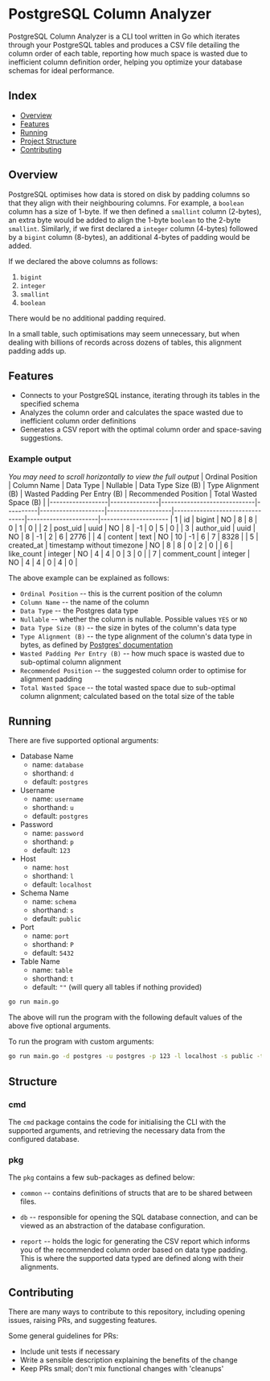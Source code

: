 # PostgreSQL Column Analyzer

PostgreSQL Column Analyzer is a CLI tool written in Go which iterates through your PostgreSQL tables and produces a CSV file detailing the column order of each table, reporting how much space is wasted due to inefficient column definition order, helping you optimize your database schemas for ideal performance.

## Index

- [Overview](#overview)
- [Features](#features)
- [Running](#running)
- [Project Structure](#structure)
- [Contributing](#contributing)

## Overview
PostgreSQL optimises how data is stored on disk by padding columns so that they align with their neighbouring columns.
For example, a `boolean` column has a size of 1-byte. If we then defined a `smallint` column (2-bytes), an extra byte
would be added to align the 1-byte `boolean` to the 2-byte `smallint`.
Similarly, if we first declared a `integer` column (4-bytes) followed by a `bigint` column (8-bytes), an additional 4-bytes
of padding would be added.

If we declared the above columns as follows:
1. `bigint`
2. `integer`
3. `smallint`
4. `boolean`

There would be no additional padding required.

In a small table, such optimisations may seem unnecessary, but when dealing with billions of records across dozens of tables,
this alignment padding adds up.

## Features
- Connects to your PostgreSQL instance, iterating through its tables in the specified schema
- Analyzes the column order and calculates the space wasted due to inefficient column order definitions
- Generates a CSV report with the optimal column order and space-saving suggestions.

### Example output
*You may need to scroll horizontally to view the full output*
| Ordinal Position | Column Name   | Data Type                   | Nullable | Data Type Size (B) | Type Alignment (B) | Wasted Padding Per Entry (B)   | Recommended Position | Total Wasted Space (B) |
|------------------|---------------|-----------------------------|----------|--------------------|--------------------|--------------------------------|----------------------|---------------------
| 1                | id            | bigint                      | NO       | 8                  | 8                  | 0                              | 1                    | 0                  |
| 2                | post_uid      | uuid                        | NO       | 8                  | -1                 | 0                              | 5                    | 0                  |
| 3                | author_uid    | uuid                        | NO       | 8                  | -1                 | 2                              | 6                    | 2776               |
| 4                | content       | text                        | NO       | 10                 | -1                 | 6                              | 7                    | 8328               |
| 5                | created_at    | timestamp without timezone  | NO       | 8                  | 8                  | 0                              | 2                    | 0                  |
| 6                | like_count    | integer                     | NO       | 4                  | 4                  | 0                              | 3                    | 0                  |
| 7                | comment_count | integer                     | NO       | 4                  | 4                  | 0                              | 4                    | 0                  |

The above example can be explained as follows:
* `Ordinal Position` -- this is the current position of the column
* `Column Name` -- the name of the column
* `Data Type` -- the Postgres data type
* `Nullable` -- whether the column is nullable. Possible values `YES` or `NO`
* `Data Type Size (B)` -- the size in bytes of the column's data type
* `Type Alignment (B)` -- the type alignment of the column's data type in bytes, as defined by [Postgres' documentation](https://www.postgresql.org/docs/current/catalog-pg-type.html)
* `Wasted Padding Per Entry (B)` -- how much space is wasted due to sub-optimal column alignment
* `Recommended Position` -- the suggested column order to optimise for alignment padding
* `Total Wasted Space` -- the total wasted space due to sub-optimal column alignment; calculated based on the total size of the table


## Running
There are five supported optional arguments:
* Database Name
  * name: `database`
  * shorthand: `d`
  * default: `postgres`
* Username
  * name: `username`
  * shorthand: `u`
  * default: `postgres`
* Password
  * name: `password`
  * shorthand: `p`
  * default: `123`
* Host
  * name: `host`
  * shorthand: `l`
  * default: `localhost`
* Schema Name
  * name: `schema`
  * shorthand: `s`
  * default: `public`
* Port
  * name: `port`
  * shorthand: `P`
  * default: `5432`
* Table Name
  *  name: `table`
  *  shorthand: `t`
  *  default: `""` (will query all tables if nothing provided)

```sh
go run main.go
```
The above will run the program with the following default values of the above five optional arguments.

To run the program with custom arguments:

```sh
go run main.go -d postgres -u postgres -p 123 -l localhost -s public -t 5432
```

## Structure

### cmd
The `cmd` package contains the code for initialising the CLI with the supported arguments, and retrieving the necessary data from the configured database.

### pkg
The `pkg` contains a few sub-packages as defined below:

* `common` -- contains definitions of structs that are to be shared between files.

* `db` -- responsible for opening the SQL database connection, and can be viewed as an abstraction of the database configuration.

* `report` -- holds the logic for generating the CSV report which informs you of the recommended column order based on data type padding. This is where the supported data typed are defined along with their alignments.

## Contributing
There are many ways to contribute to this repository, including opening issues, raising PRs, and suggesting features.

Some general guidelines for PRs:
* Include unit tests if necessary
* Write a sensible description explaining the benefits of the change
* Keep PRs small; don't mix functional changes with 'cleanups'

